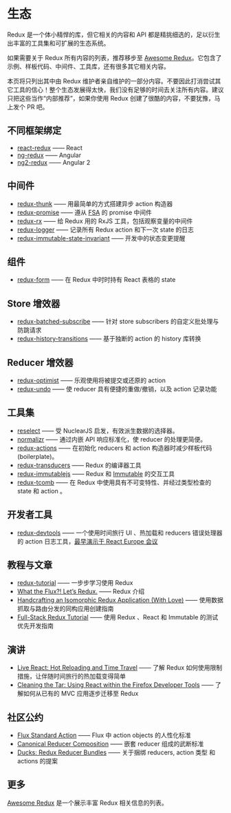 # 生态

Redux 是一个体小精悍的库，但它相关的内容和 API 都是精挑细选的，足以衍生出丰富的工具集和可扩展的生态系统。

如果需要关于 Redux 所有内容的列表，推荐移步至 [Awesome Redux](https://github.com/xgrommx/awesome-redux)。它包含了示例、样板代码、中间件、工具库，还有很多其它相关内容。

本页将只列出其中由 Redux 维护者亲自维护的一部分内容。不要因此打消尝试其它工具的信心！整个生态发展得太快，我们没有足够的时间去关注所有内容。建议只把这些当作“内部推荐”，如果你使用 Redux 创建了很酷的内容，不要犹豫，马上发个 PR 吧。

## 不同框架绑定

* [react-redux](https://github.com/gaearon/react-redux) —— React
* [ng-redux](https://github.com/wbuchwalter/ng-redux) —— Angular
* [ng2-redux](https://github.com/wbuchwalter/ng2-redux) —— Angular 2

## 中间件

* [redux-thunk](http://github.com/gaearon/redux-thunk) —— 用最简单的方式搭建异步 action 构造器
* [redux-promise](https://github.com/acdlite/redux-promise) —— 遵从 [FSA](https://github.com/acdlite/flux-standard-action) 的 promise 中间件
* [redux-rx](https://github.com/acdlite/redux-rx) —— 给 Redux 用的 RxJS 工具，包括观察变量的中间件
* [redux-logger](https://github.com/fcomb/redux-logger) —— 记录所有 Redux action 和下一次 state 的日志
* [redux-immutable-state-invariant](https://github.com/leoasis/redux-immutable-state-invariant) —— 开发中的状态变更提醒

## 组件

* [redux-form](https://github.com/erikras/redux-form) —— 在 Redux 中时时持有 React 表格的 state

## Store 增效器

* [redux-batched-subscribe](https://github.com/tappleby/redux-batched-subscribe) —— 针对 store subscribers 的自定义批处理与防跳请求 
* [redux-history-transitions](https://github.com/johanneslumpe/redux-history-transitions) —— 基于独断的 action 的 history 库转换

## Reducer 增效器

* [redux-optimist](https://github.com/ForbesLindesay/redux-optimist) —— 乐观使用将被提交或还原的 action
* [redux-undo](https://github.com/omnidan/redux-undo) —— 
使 reducer 具有便捷的重做/撤销，以及 action 记录功能

## 工具集

* [reselect](https://github.com/faassen/reselect) —— 受 NuclearJS 启发，有效派生数据的选择器。
* [normalizr](https://github.com/gaearon/normalizr) —— 通过内嵌 API 响应标准化，使 reducer 的处理更简便。
* [redux-actions](https://github.com/acdlite/redux-actions) —— 在初始化 reducers 和 action 构造器时减少样板代码 (boilerplate)。
* [redux-transducers](https://github.com/acdlite/redux-transducers) —— Redux 的编译器工具
* [redux-immutablejs](https://github.com/indexiatech/redux-immutablejs) —— Redux 和 [Immutable](https://github.com/facebook/immutable-js/) 的交互工具
* [redux-tcomb](https://github.com/gcanti/redux-tcomb) —— 在 Redux 中使用具有不可变特性、并经过类型检查的 state 和 action 。

## 开发者工具

* [redux-devtools](http://github.com/gaearon/redux-devtools) —— 一个使用时间旅行 UI 、热加载和 reducers 错误处理器的 action 日志工具，[最早演示于 React Europe 会议](https://www.youtube.com/watch?v=xsSnOQynTHs)

## 教程与文章

* [redux-tutorial](https://github.com/happypoulp/redux-tutorial) —— 一步步学习使用 Redux
* [What the Flux?! Let’s Redux.](https://blog.andyet.com/2015/08/06/what-the-flux-lets-redux) —— Redux 介绍
* [Handcrafting an Isomorphic Redux Application (With Love)](https://medium.com/@bananaoomarang/handcrafting-an-isomorphic-redux-application-with-love-40ada4468af4) —— 使用数据抓取与路由分发的同构应用创建指南
* [Full-Stack Redux Tutorial](http://teropa.info/blog/2015/09/10/full-stack-redux-tutorial.html) —— 使用 Redux 、React 和 Immutable 的测试优先开发指南

## 演讲

* [Live React: Hot Reloading and Time Travel](http://youtube.com/watch?v=xsSnOQynTHs) —— 了解 Redux 如何使用限制措施，让伴随时间旅行的热加载变得简单
* [Cleaning the Tar: Using React within the Firefox Developer Tools](https://www.youtube.com/watch?v=qUlRpybs7_c) —— 了解如何从已有的 MVC 应用逐步迁移至 Redux

## 社区公约

* [Flux Standard Action](https://github.com/acdlite/flux-standard-action) ——  Flux 中 action objects 的人性化标准
* [Canonical Reducer Composition](https://github.com/gajus/canonical-reducer-composition) —— 嵌套 reducer 组成的武断标准
* [Ducks: Redux Reducer Bundles](https://github.com/erikras/ducks-modular-redux) —— 关于捆绑 reducers, action 类型 和 actions 的提案

## 更多

[Awesome Redux](https://github.com/xgrommx/awesome-redux) 是一个展示丰富 Redux 相关信息的列表。
